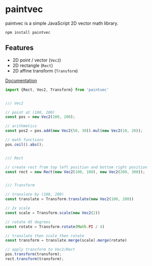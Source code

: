 # paintvec

paintvec is a simple JavaScript 2D vector math library.

```
npm install paintvec
```

## Features

- 2D point / vector (`Vec2`)
- 2D rectangle (`Rect`)
- 2D affine transform  (`Transform`)

[Documentation](https://sketchglass.github.io/paintvec/)

```js
import {Rect, Vec2, Transform} from 'paintvec'


/// Vec2

// point at (100, 200)
const pos = new Vec2(100, 200);

// arithmetics
const pos2 = pos.add(new Vec2(50, 30)).mul(new Vec2(10, 20));

// math functions
pos.ceil().abs();


/// Rect

// create rect from top left position and bottom right position
const rect = new Rect(new Vec2(100, 100), new Vec2(200, 300));


/// Transform

// translate by (100, 200)
const translate = Transform.translate(new Vec2(100, 200))

// 2x scale
const scale = Transform.scale(new Vec2(2))

// rotate 45 degrees
const rotate = Transform.rotate(Math.PI / 4)

// translate then scale then rotate
const transform = translate.merge(scale).merge(rotate)

// apply transform to Vec2/Rect
pos.transform(transform);
rect.transform(transform);
```
